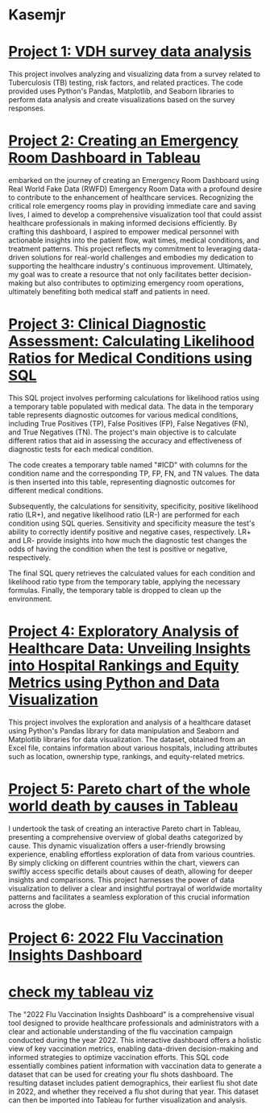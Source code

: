 # Kasemjr
# [Project 1: VDH survey data analysis](https://github.com/Jrkasem/AK_healtcare_data_portfolio/blob/main/AK%20VDH%20survey%20dataanylsis.ipynb)
This project involves analyzing and visualizing data from a survey related to Tuberculosis (TB) testing, risk factors, and related practices. The code provided uses Python's Pandas, Matplotlib, and Seaborn libraries to perform data analysis and create visualizations based on the survey responses.

# [Project 2: Creating an Emergency Room Dashboard in Tableau](https://public.tableau.com/app/profile/ahmed.kasim/viz/AhmedsErvisitDashboard/Dashboard1)
embarked on the journey of creating an Emergency Room Dashboard using Real World Fake Data (RWFD) Emergency Room Data with a profound desire to contribute to the enhancement of healthcare services. Recognizing the critical role emergency rooms play in providing immediate care and saving lives, I aimed to develop a comprehensive visualization tool that could assist healthcare professionals in making informed decisions efficiently. By crafting this dashboard, I aspired to empower medical personnel with actionable insights into the patient flow, wait times, medical conditions, and treatment patterns. This project reflects my commitment to leveraging data-driven solutions for real-world challenges and embodies my dedication to supporting the healthcare industry's continuous improvement. Ultimately, my goal was to create a resource that not only facilitates better decision-making but also contributes to optimizing emergency room operations, ultimately benefiting both medical staff and patients in need. 

# [Project 3: Clinical Diagnostic Assessment: Calculating Likelihood Ratios for Medical Conditions using SQL](https://github.com/Jrkasem/AK_healtcare_data_portfolio/blob/main/sql%20school%20project.sql)
This SQL project involves performing calculations for likelihood ratios using a temporary table populated with medical data. The data in the temporary table represents diagnostic outcomes for various medical conditions, including True Positives (TP), False Positives (FP), False Negatives (FN), and True Negatives (TN). The project's main objective is to calculate different ratios that aid in assessing the accuracy and effectiveness of diagnostic tests for each medical condition.

The code creates a temporary table named "#ICD" with columns for the condition name and the corresponding TP, FP, FN, and TN values. The data is then inserted into this table, representing diagnostic outcomes for different medical conditions.

Subsequently, the calculations for sensitivity, specificity, positive likelihood ratio (LR+), and negative likelihood ratio (LR-) are performed for each condition using SQL queries. Sensitivity and specificity measure the test's ability to correctly identify positive and negative cases, respectively. LR+ and LR- provide insights into how much the diagnostic test changes the odds of having the condition when the test is positive or negative, respectively.

The final SQL query retrieves the calculated values for each condition and likelihood ratio type from the temporary table, applying the necessary formulas. Finally, the temporary table is dropped to clean up the environment.

# [Project 4: Exploratory Analysis of Healthcare Data: Unveiling Insights into Hospital Rankings and Equity Metrics using Python and Data Visualization](https://github.com/Jrkasem/AK_healtcare_data_portfolio/blob/main/jup_notebook_file.ipynb)
This project involves the exploration and analysis of a healthcare dataset using Python's Pandas library for data manipulation and Seaborn and Matplotlib libraries for data visualization. The dataset, obtained from an Excel file, contains information about various hospitals, including attributes such as location, ownership type, rankings, and equity-related metrics.

# [Project 5: Pareto chart of the whole world death by causes in Tableau](https://public.tableau.com/app/profile/ahmed.kasim/viz/paretochartofthewholeworlddeathbycausecbyAhmedKasim/Sheet1)
I undertook the task of creating an interactive Pareto chart in Tableau, presenting a comprehensive overview of global deaths categorized by cause. This dynamic visualization offers a user-friendly browsing experience, enabling effortless exploration of data from various countries. By simply clicking on different countries within the chart, viewers can swiftly access specific details about causes of death, allowing for deeper insights and comparisons. This project harnesses the power of data visualization to deliver a clear and insightful portrayal of worldwide mortality patterns and facilitates a seamless exploration of this crucial information across the globe.




# [Project 6:  2022 Flu Vaccination Insights Dashboard](https://github.com/Jrkasem/AK_healtcare_data_portfolio/blob/main/2022%20Flu%20Vaccination%20Insights%20Dashboard)
# [check my tableau viz](https://public.tableau.com/app/profile/ahmed.kasim/viz/Book1_16917503129460/Dashboard1)
The "2022 Flu Vaccination Insights Dashboard" is a comprehensive visual tool designed to provide healthcare professionals and administrators with a clear and actionable understanding of the flu vaccination campaign conducted during the year 2022. This interactive dashboard offers a holistic view of key vaccination metrics, enabling data-driven decision-making and informed strategies to optimize vaccination efforts. This SQL code essentially combines patient information with vaccination data to generate a dataset that can be used for creating your flu shots dashboard. The resulting dataset includes patient demographics, their earliest flu shot date in 2022, and whether they received a flu shot during that year. This dataset can then be imported into Tableau for further visualization and analysis. 








